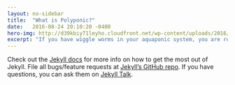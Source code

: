 ```yaml
---
layout: no-sidebar
title:  "What is Polyponic?"
date:   2016-08-24 20:10:20 -0400
hero-img: http://d39kbiy71leyho.cloudfront.net/wp-content/uploads/2016/05/09170020/cats-politics-TN.jpg
excerpt: "If you have wiggle worms in your aquaponic system, you are running a polyponic system."
---
```



Check out the [Jekyll docs][jekyll-docs] for more info on how to get the most out of Jekyll. File all bugs/feature requests at [Jekyll’s GitHub repo][jekyll-gh]. If you have questions, you can ask them on [Jekyll Talk][jekyll-talk].

[jekyll-docs]: http://jekyllrb.com/docs/home
[jekyll-gh]:   https://github.com/jekyll/jekyll
[jekyll-talk]: https://talk.jekyllrb.com/
